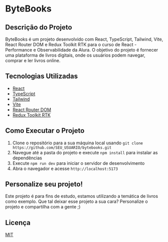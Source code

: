 # ByteBooks

## Descrição do Projeto

ByteBooks é um projeto desenvolvido com React, TypeScript, Tailwind, Vite, React Router DOM e Redux Toolkit RTK para o curso de React - Performance e Observabilidade da Alura. O objetivo do projeto é fornecer uma plataforma de livros digitais, onde os usuários podem navegar, comprar e ler livros online.

## Tecnologias Utilizadas

- [React](https://pt-br.reactjs.org/)
- [TypeScript](https://www.typescriptlang.org/)
- [Tailwind](https://tailwindcss.com/)
- [Vite](https://vitejs.dev/)
- [React Router DOM](https://reactrouter.com/web/guides/quick-start)
- [Redux Toolkit RTK](https://redux-toolkit.js.org/)

## Como Executar o Projeto

1. Clone o repositório para a sua máquina local usando `git clone https://github.com/SEU_USUARIO/bytebooks.git`
2. Navegue até a pasta do projeto e execute `npm install` para instalar as dependências
3. Execute `npm run dev` para iniciar o servidor de desenvolvimento
4. Abra o navegador e acesse `http://localhost:5173`

## Personalize seu projeto!

Este projeto é para fins de estudo, estamos utilizando a temática de livros como exemplo. Que tal deixar esse projeto a sua cara? Personalize o projeto e compartilha com a gente ;)

## Licença

[MIT](https://choosealicense.com/licenses/mit/)

